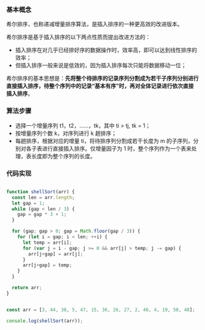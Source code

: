 ### 基本概念

希尔排序，也称递减增量排序算法，是插入排序的一种更高效的改进版本。

希尔排序是基于插入排序的以下两点性质而提出改进方法的：

* 插入排序在对几乎已经排好序的数据操作时，效率高，即可以达到线性排序的效率；
* 但插入排序一般来说是低效的，因为插入排序每次只能将数据移动一位；

希尔排序的基本思想是：**先将整个待排序的记录序列分割成为若干子序列分别进行直接插入排序，待整个序列中的记录“基本有序”时，再对全体记录进行依次直接插入排序**。

### 算法步骤

* 选择一个增量序列 t1，t2，……，tk，其中 ti > tj, tk = 1；
* 按增量序列个数 k，对序列进行 k 趟排序；
* 每趟排序，根据对应的增量 ti，将待排序列分割成若干长度为 m 的子序列，分别对各子表进行直接插入排序。仅增量因子为 1 时，整个序列作为一个表来处理，表长度即为整个序列的长度。

### 代码实现

```js

function shellSort(arr) {
  const len = arr.length;
  let gap = 1;
  while (gap < len / 3) {
    gap = gap * 3 + 1;
  }

  for (gap; gap > 0; gap = Math.floor(gap / 3)) {
    for (let i = gap; i < len; ++i) {
      let temp = arr[i];
      for (var j = i - gap; j >= 0 && arr[j] > temp; j -= gap) {
        arr[j+gap] = arr[j];
      }
      arr[j+gap] = temp;
    }
  }

  return arr;
}


const arr = [3, 44, 38, 5, 47, 15, 36, 26, 27, 2, 46, 4, 19, 50, 48];

console.log(shellSort(arr));

```
